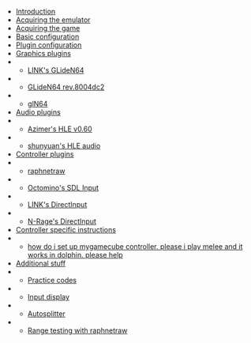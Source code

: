 - [Introduction](index.md)
- [Acquiring the emulator](acquiring_emu.md)
- [Acquiring the game](acquiring_game.md)
- [Basic configuration](basic_config.md)
- [Plugin configuration](plugin_setup.md)
- [Graphics plugins]()
- - [LINK's GLideN64](gliden64_link.md)
- - [GLideN64 rev.8004dc2](gliden64_old.md)
- - [glN64](gln64.md)
- [Audio plugins]()
- - [Azimer's HLE v0.60](azi60.md)
- - [shunyuan's HLE audio](shunyuan.md)
- [Controller plugins]()
- - [raphnetraw](raphnetraw.md)
- - [Octomino's SDL Input](octomino.md)
- - [LINK's DirectInput](keyboardinput.md)
- - [N-Rage's DirectInput](nrage.md)
- [Controller specific instructions]()
- - [how do i set up mygamecube controller. please i play melee and it works in dolphin. please help]()
- [Additional stuff]()
- - [Practice codes]()
- - [Input display]()
- - [Autosplitter]()
- - [Range testing with raphnetraw]()